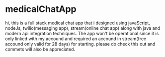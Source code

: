 # medicalChatApp
hi, this is a full stack medical chat app that i designed using javaScript, nodeJs, twilio(messaging app), stream(online chat app) along with java and modern api integration techniques. The app won't be operational since it is only linked with my accound and required an accound in stream(free accound only valid for 28 days) for starting. please do check this out and commets will also be appreciated.
